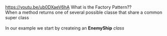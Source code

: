 https://youtu.be/ub0DXaeV6hA
What is the Factory Pattern??<br/>
When a method returns one of several possible classe that share a common super class<br/>
<br/>
In our example we start by createing an **EnemyShip** *class*<br/>

